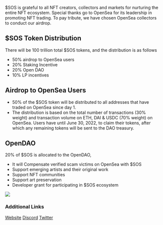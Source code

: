 
$SOS is grateful to all NFT creators, collectors and markets for nurturing the entire NFT ecosystem. Special thanks go to OpenSea for its leadership in promoting NFT trading. To pay tribute, we have chosen OpenSea collectors to conduct our airdrop.

## $SOS Token Distribution
There will be 100 trillion total $SOS tokens, and the distribution is as follows
- 50% airdrop to OpenSea users
- 20% Staking Incentive
- 20% Open DAO
- 10% LP incentives

## Airdrop to OpenSea Users
- 50% of the $SOS token will be distributed to all addresses that have traded on OpenSea since day 1.
- The distribution is based on the total number of transactions (30% weight) and transaction volume on ETH, DAI & USDC (70% weight) on OpenSea. Users have until June 30, 2022, to claim their tokens, after which any remaining tokens will be sent to the DAO treasury.

## OpenDAO
 20% of $SOS is allocated to the OpenDAO, 
- It will Compensate verified scam victims on OpenSea with $SOS
- Support emerging artists and their original work
- Support NFT communities
- Support art preservation
- Developer grant for participating in $SOS ecosystem

![](https://i.imgur.com/R1QLynq.png)


### Additional Links
 [Website](https://www.theopendao.com/)
 [Discord](https://discord.com/invite/qcdndgZC3h)
 [Twitter](https://twitter.com/The_OpenDAO)
